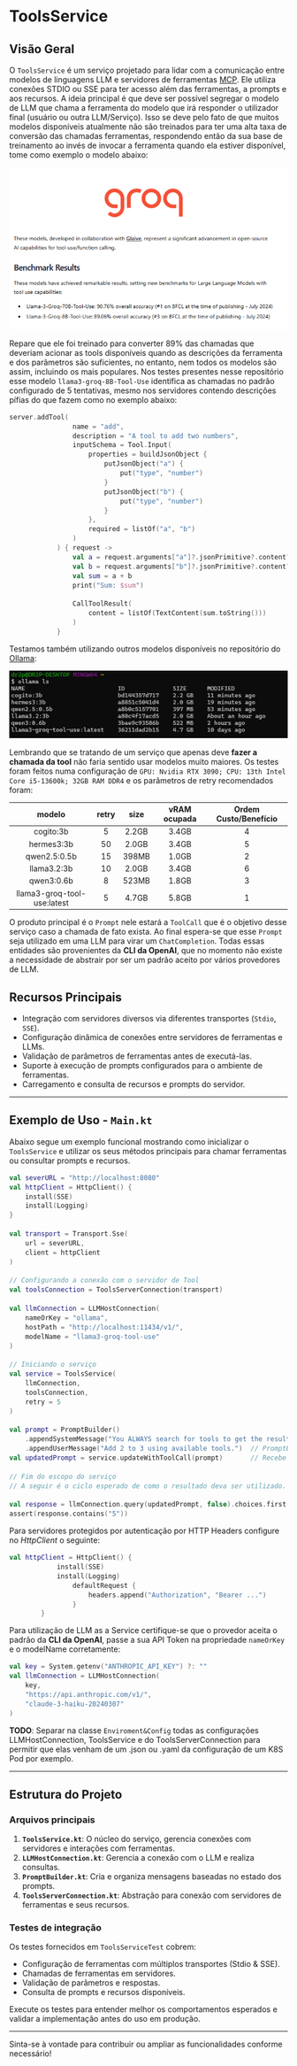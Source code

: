 # ToolsService

## Visão Geral
O `ToolsService` é um serviço projetado para lidar com a comunicação entre modelos de linguagens 
LLM e servidores de ferramentas [MCP](https://modelcontextprotocol.io/). Ele utiliza conexões
STDIO ou SSE para ter acesso além das ferramentas, a prompts e aos recursos.
A ideia principal é que deve ser possível segregar o modelo de LLM que chama a ferramenta
do modelo que irá responder o utilizador final (usuário ou outra LLM/Serviço). Isso se deve pelo 
fato de que muitos modelos disponíveis atualmente não são treinados para ter uma alta taxa de 
conversão das chamadas ferramentas, respondendo então da sua base de treinamento ao invés de 
invocar a ferramenta quando ela estiver disponível, tome como exemplo o modelo abaixo:

![](src/main/resources/groq-tool.png)

Repare que ele foi treinado para converter 89% das chamadas que deveriam acionar as tools 
disponíveis quando as descrições da ferramenta e dos parâmetros são suficientes, no entanto,
nem todos os modelos são assim, incluindo os mais populares.
Nos testes presentes nesse repositório esse modelo `llama3-groq-8B-Tool-Use` identifica as 
chamadas no padrão configurado de 5 tentativas, mesmo nos servidores contendo descrições 
pífias do que fazem como no exemplo abaixo:

```kotlin
server.addTool(
                name = "add",
                description = "A tool to add two numbers",
                inputSchema = Tool.Input(
                    properties = buildJsonObject {
                        putJsonObject("a") {
                            put("type", "number")
                        }
                        putJsonObject("b") {
                            put("type", "number")
                        }
                    },
                    required = listOf("a", "b")
                )
            ) { request ->
                val a = request.arguments["a"]?.jsonPrimitive?.content?.toIntOrNull()!!
                val b = request.arguments["b"]?.jsonPrimitive?.content?.toIntOrNull()!!
                val sum = a + b
                print("Sum: $sum")

                CallToolResult(
                    content = listOf(TextContent(sum.toString()))
                )
            }
```

Testamos também utilizando outros modelos disponíveis no repositório do 
[Ollama](https://ollama.com/search?c=tools):

![](src/main/resources/ollama-models.png)

Lembrando que se tratando de um serviço que apenas deve **fazer a chamada da tool** não faria
sentido usar modelos muito maiores. Os testes foram feitos numa configuração de `GPU: Nvidia RTX 3090; CPU:
13th Intel Core i5-13600k; 32GB RAM DDR4` e os parâmetros de retry recomendados foram:

|   modelo   | retry | size  | vRAM ocupada | Ordem Custo/Benefício |
|:----------:|:-----:|:-----:|:------------:|:---------------------:|
| cogito:3b  |   5   | 2.2GB | 3.4GB | 4 |
| hermes3:3b |  50   | 2.0GB | 3.4GB | 5 |
|  qwen2.5:0.5b |  15   | 398MB |  1.0GB | 2 |
| llama3.2:3b |  10   | 2.0GB | 3.4GB | 6 |
| qwen3:0.6b |   8   | 523MB | 1.8GB | 3 |
| llama3-groq-tool-use:latest |   5   | 4.7GB |  5.8GB | 1 |

O produto principal é o `Prompt` nele estará a `ToolCall` que é o objetivo desse serviço caso 
a chamada de fato exista. Ao final espera-se que esse `Prompt` seja utilizado em uma LLM para 
virar um `ChatCompletion`. Todas essas entidades são provenientes da **CLI da OpenAI**, que no 
momento não existe a necessidade de abstrair por ser um padrão aceito por vários provedores 
de LLM. 

## Recursos Principais
- Integração com servidores diversos via diferentes transportes (`Stdio`, `SSE`).
- Configuração dinâmica de conexões entre servidores de ferramentas e LLMs.
- Validação de parâmetros de ferramentas antes de executá-las.
- Suporte à execução de prompts configurados para o ambiente de ferramentas.
- Carregamento e consulta de recursos e prompts do servidor.

---

## Exemplo de Uso - `Main.kt`

Abaixo segue um exemplo funcional mostrando como inicializar o `ToolsService` e utilizar os seus métodos principais para 
chamar ferramentas ou consultar prompts e recursos.

```kotlin
val severURL = "http://localhost:8080"
val httpClient = HttpClient() { 
    install(SSE) 
    install(Logging) 
}

val transport = Transport.Sse(
    url = severURL, 
    client = httpClient
)

// Configurando a conexão com o servidor de Tool
val toolsConnection = ToolsServerConnection(transport)

val llmConnection = LLMHostConnection(
    nameOrKey = "ollama",
    hostPath = "http://localhost:11434/v1/", 
    modelName = "llama3-groq-tool-use"
)

// Iniciando o serviço 
val service = ToolsService(
    llmConnection, 
    toolsConnection,
    retry = 5
)

val prompt = PromptBuilder()
    .appendSystemMessage("You ALWAYS search for tools to get the results.")
    .appendUserMessage("Add 2 to 3 using available tools.")  // PromptBuilder é um wraper do Prompt
val updatedPrompt = service.updateWithToolCall(prompt)       // Recebe novamente o Prompt

// Fim do escopo do serviço
// A seguir é o ciclo esperado de como o resultado deva ser utilizado.

val response = llmConnection.query(updatedPrompt, false).choices.first().message.content as String
assert(response.contains("5"))
```

Para servidores protegidos por autenticação por HTTP Headers configure no *HttpClient* o seguinte:
```kotlin
val httpClient = HttpClient() {
            install(SSE)
            install(Logging)
                defaultRequest {
                    headers.append("Authorization", "Bearer ...") 
                }
        }
```

Para utilização de LLM as a Service certifique-se que o provedor aceita o padrão da **CLI da OpenAI**, passe a sua
API Token na propriedade `nameOrKey` e o modelName corretamente:

```kotlin
val key = System.getenv("ANTHROPIC_API_KEY") ?: ""
val llmConnection = LLMHostConnection(
    key, 
    "https://api.anthropic.com/v1/",
    "claude-3-haiku-20240307"
)

```

**TODO**: Separar na classe `Enviroment&Config` todas as configurações LLMHostConnection, ToolsService e do 
ToolsServerConnection para permitir que elas venham de um .json ou .yaml da configuração de um K8S Pod por exemplo.

---
## Estrutura do Projeto

### Arquivos principais
1. **`ToolsService.kt`**: O núcleo do serviço, gerencia conexões com servidores e interações com ferramentas.
2. **`LLMHostConnection.kt`**: Gerencia a conexão com o LLM e realiza consultas.
3. **`PromptBuilder.kt`**: Cria e organiza mensagens baseadas no estado dos prompts.
4. **`ToolsServerConnection.kt`**: Abstração para conexão com servidores de ferramentas e seus recursos.

### Testes de integração
Os testes fornecidos em `ToolsServiceTest` cobrem:
- Configuração de ferramentas com múltiplos transportes (Stdio & SSE).
- Chamadas de ferramentas em servidores.
- Validação de parâmetros e respostas.
- Consulta de prompts e recursos disponíveis.

Execute os testes para entender melhor os comportamentos esperados e validar a implementação antes do uso em produção.

---

Sinta-se à vontade para contribuir ou ampliar as funcionalidades conforme necessário!

